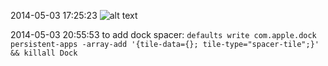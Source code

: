 2014-05-03 17:25:23 ![alt text](http://cl.ly/image/2d310x0D0O3v/Screen%20Shot%202014-05-03%20at%2017.20.42.png "3 May 2014 17:25")

2014-05-03 20:55:53 to add dock spacer: `defaults write com.apple.dock persistent-apps -array-add '{tile-data={}; tile-type="spacer-tile";}' && killall Dock`